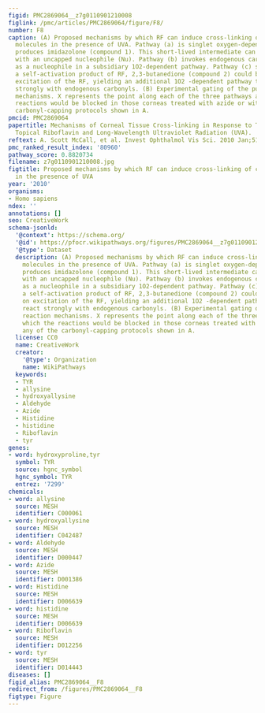 ```yaml
---
figid: PMC2869064__z7g0110901210008
figlink: /pmc/articles/PMC2869064/figure/F8/
number: F8
caption: (A) Proposed mechanisms by which RF can induce cross-linking of collagen
  molecules in the presence of UVA. Pathway (a) is singlet oxygen-dependent, which
  produces imidazolone (compound 1). This short-lived intermediate can then react
  with an uncapped nucleophile (Nu). Pathway (b) invokes endogenous carbonyls (allysine)
  as a nucleophile in a subsidiary 1O2-dependent pathway. Pathway (c) suggests that
  a self-activation product of RF, 2,3-butanedione (compound 2) could be formed on
  excitation of the RF, yielding an additional 1O2 -dependent pathway that would react
  strongly with endogenous carbonyls. (B) Experimental gating of the putative reaction
  mechanisms. X represents the point along each of the three pathways at which the
  reactions would be blocked in those corneas treated with azide or with any of the
  carbonyl-capping protocols shown in A.
pmcid: PMC2869064
papertitle: Mechanisms of Corneal Tissue Cross-linking in Response to Treatment with
  Topical Riboflavin and Long-Wavelength Ultraviolet Radiation (UVA).
reftext: A. Scott McCall, et al. Invest Ophthalmol Vis Sci. 2010 Jan;51(1):129-138.
pmc_ranked_result_index: '80960'
pathway_score: 0.8820734
filename: z7g0110901210008.jpg
figtitle: Proposed mechanisms by which RF can induce cross-linking of collagen molecules
  in the presence of UVA
year: '2010'
organisms:
- Homo sapiens
ndex: ''
annotations: []
seo: CreativeWork
schema-jsonld:
  '@context': https://schema.org/
  '@id': https://pfocr.wikipathways.org/figures/PMC2869064__z7g0110901210008.html
  '@type': Dataset
  description: (A) Proposed mechanisms by which RF can induce cross-linking of collagen
    molecules in the presence of UVA. Pathway (a) is singlet oxygen-dependent, which
    produces imidazolone (compound 1). This short-lived intermediate can then react
    with an uncapped nucleophile (Nu). Pathway (b) invokes endogenous carbonyls (allysine)
    as a nucleophile in a subsidiary 1O2-dependent pathway. Pathway (c) suggests that
    a self-activation product of RF, 2,3-butanedione (compound 2) could be formed
    on excitation of the RF, yielding an additional 1O2 -dependent pathway that would
    react strongly with endogenous carbonyls. (B) Experimental gating of the putative
    reaction mechanisms. X represents the point along each of the three pathways at
    which the reactions would be blocked in those corneas treated with azide or with
    any of the carbonyl-capping protocols shown in A.
  license: CC0
  name: CreativeWork
  creator:
    '@type': Organization
    name: WikiPathways
  keywords:
  - TYR
  - allysine
  - hydroxyallysine
  - Aldehyde
  - Azide
  - Histidine
  - histidine
  - Riboflavin
  - tyr
genes:
- word: hydroxyproline,tyr
  symbol: TYR
  source: hgnc_symbol
  hgnc_symbol: TYR
  entrez: '7299'
chemicals:
- word: allysine
  source: MESH
  identifier: C000061
- word: hydroxyallysine
  source: MESH
  identifier: C042487
- word: Aldehyde
  source: MESH
  identifier: D000447
- word: Azide
  source: MESH
  identifier: D001386
- word: Histidine
  source: MESH
  identifier: D006639
- word: histidine
  source: MESH
  identifier: D006639
- word: Riboflavin
  source: MESH
  identifier: D012256
- word: tyr
  source: MESH
  identifier: D014443
diseases: []
figid_alias: PMC2869064__F8
redirect_from: /figures/PMC2869064__F8
figtype: Figure
---
```

